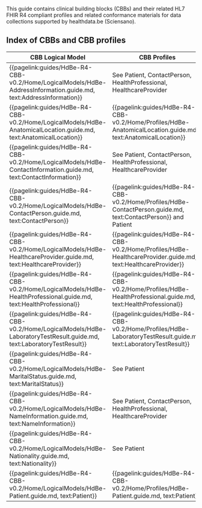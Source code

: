 This guide contains clinical building blocks (CBBs) and their related HL7 FHIR R4 compliant profiles and related conformance materials for data collections supported by healthdata.be (Sciensano).

## Index of CBBs and CBB profiles

| **CBB Logical Model** | **CBB Profiles** |
|---|---|
| {{pagelink:guides/HdBe-R4-CBB-v0.2/Home/LogicalModels/HdBe-AddressInformation.guide.md, text:AddressInformation}} | See Patient, ContactPerson, HealthProfessional, HealthcareProvider |
| {{pagelink:guides/HdBe-R4-CBB-v0.2/Home/LogicalModels/HdBe-AnatomicalLocation.guide.md, text:AnatomicalLocation}} | {{pagelink:guides/HdBe-R4-CBB-v0.2/Home/Profiles/HdBe-AnatomicalLocation.guide.md, text:AnatomicalLocation}} |
| {{pagelink:guides/HdBe-R4-CBB-v0.2/Home/LogicalModels/HdBe-ContactInformation.guide.md, text:ContactInformation}} | See Patient, ContactPerson, HealthProfessional, HealthcareProvider |
| {{pagelink:guides/HdBe-R4-CBB-v0.2/Home/LogicalModels/HdBe-ContactPerson.guide.md, text:ContactPerson}} | {{pagelink:guides/HdBe-R4-CBB-v0.2/Home/Profiles/HdBe-ContactPerson.guide.md, text:ContactPerson}} and Patient   
| {{pagelink:guides/HdBe-R4-CBB-v0.2/Home/LogicalModels/HdBe-HealthcareProvider.guide.md, text:HealthcareProvider}} | {{pagelink:guides/HdBe-R4-CBB-v0.2/Home/Profiles/HdBe-HealthcareProvider.guide.md, text:HealthcareProvider}} |
| {{pagelink:guides/HdBe-R4-CBB-v0.2/Home/LogicalModels/HdBe-HealthProfessional.guide.md, text:HealthProfessional}} | {{pagelink:guides/HdBe-R4-CBB-v0.2/Home/Profiles/HdBe-HealthProfessional.guide.md, text:HealthProfessional}} |
| {{pagelink:guides/HdBe-R4-CBB-v0.2/Home/LogicalModels/HdBe-LaboratoryTestResult.guide.md, text:LaboratoryTestResult}} | {{pagelink:guides/HdBe-R4-CBB-v0.2/Home/Profiles/HdBe-LaboratoryTestResult.guide.md, text:LaboratoryTestResult}} |
| {{pagelink:guides/HdBe-R4-CBB-v0.2/Home/LogicalModels/HdBe-MaritalStatus.guide.md, text:MaritalStatus}} | See Patient |
| {{pagelink:guides/HdBe-R4-CBB-v0.2/Home/LogicalModels/HdBe-NameInformation.guide.md, text:NameInformation}} | See Patient, ContactPerson, HealthProfessional, HealthcareProvider |
| {{pagelink:guides/HdBe-R4-CBB-v0.2/Home/LogicalModels/HdBe-Nationality.guide.md, text:Nationality}} | See Patient |
| {{pagelink:guides/HdBe-R4-CBB-v0.2/Home/LogicalModels/HdBe-Patient.guide.md, text:Patient}} | {{pagelink:guides/HdBe-R4-CBB-v0.2/Home/Profiles/HdBe-Patient.guide.md, text:Patient}} |
